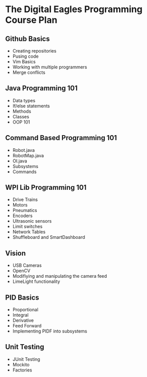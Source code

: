 # The Digital Eagles Programming Course Plan

## Github Basics

* Creating repositories
* Pusing code
* Vim Basics
* Working with multiple programmers
* Merge conflicts

## Java Programming 101

* Data types
* If/else statements
* Methods
* Classes
* OOP 101

## Command Based Programming 101

* Robot.java
* RobotMap.java
* OI.java
* Subsystems
* Commands

## WPI Lib Programming 101

* Drive Trains
* Motors
* Pneumatics
* Encoders
* Ultrasonic sensors
* Limit switches
* Network Tables
* Shuffleboard and SmartDashboard

## Vision

* USB Cameras
* OpenCV
* Modifiying and manipulating the camera feed
* LimeLight functionality

## PID Basics

* Proportional
* Integral
* Derivative
* Feed Forward
* Implementing PIDF into subsystems

## Unit Testing

* JUnit Testing
* Mockito
* Factories
